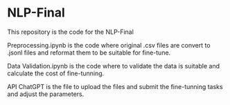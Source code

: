 # NLP-Final

This repository is the code for the NLP-Final

Preprocessing.ipynb is the code where original .csv files are convert to .jsonl files and reformat them to be suitable for fine-tune.

Data Validation.ipynb is the code where to validate the data is suitable and calculate the cost of fine-tunning.

API ChatGPT is the file to upload the files and submit the fine-tunning tasks and adjust the parameters. 
